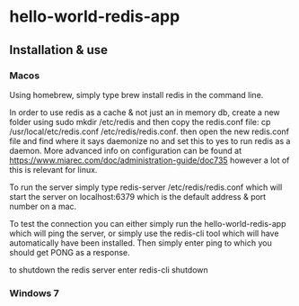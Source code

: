 # hello-world-redis-app

## Installation & use

### Macos

Using homebrew, simply type brew install redis in the command line.

In order to use redis as a cache & not just an in memory db, create a new folder using sudo mkdir /etc/redis and then copy the redis.conf file: cp /usr/local/etc/redis.conf /etc/redis/redis.conf. then open the new redis.conf file and find where it says daemonize no and set this to yes to run redis as a daemon. More advanced info on configuration can be found at https://www.miarec.com/doc/administration-guide/doc735 however a lot of this is relevant for linux.

To run the server simply type redis-server /etc/redis/redis.conf which will start the server on localhost:6379 which is the default address & port number on a mac.

To test the connection you can either simply run the hello-world-redis-app which will ping the server, or simply use the redis-cli tool which will have automatically have been installed. Then simply enter ping to which you should get PONG as a response.

to shutdown the redis server enter redis-cli shutdown

### Windows 7

